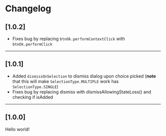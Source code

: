 # Changelog

## [1.0.2]

- Fixes bug by replacing `btnOk.performContextClick` with `btnOk.performClick`

---

## [1.0.1]

- Added `dismissOnSelection` to dismiss dialog upon choice picked (__note__ that this will make `SelectionType.MULTIPLE` work has `SelectionType.SINGLE`)
- Fixes bug by replacing dismiss with dismissAllowingStateLoss() and checking if isAdded

---

## [1.0.0]

Hello world!
